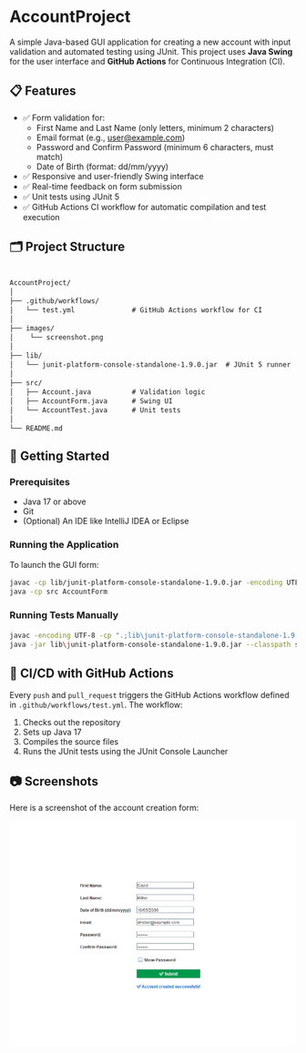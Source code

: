 # AccountProject

A simple Java-based GUI application for creating a new account with input validation and automated testing using JUnit. This project uses **Java Swing** for the user interface and **GitHub Actions** for Continuous Integration (CI).

## 📋 Features

- ✅ Form validation for:
  - First Name and Last Name (only letters, minimum 2 characters)
  - Email format (e.g., user@example.com)
  - Password and Confirm Password (minimum 6 characters, must match)
  - Date of Birth (format: dd/mm/yyyy)
- ✅ Responsive and user-friendly Swing interface
- ✅ Real-time feedback on form submission
- ✅ Unit tests using JUnit 5
- ✅ GitHub Actions CI workflow for automatic compilation and test execution

## 🗂️ Project Structure

```

AccountProject/
│
├── .github/workflows/
│   └── test.yml              # GitHub Actions workflow for CI
│
├── images/
│    └── screenshot.png
│
├── lib/
│   └── junit-platform-console-standalone-1.9.0.jar  # JUnit 5 runner
│
├── src/
│   ├── Account.java          # Validation logic
│   ├── AccountForm.java      # Swing UI
│   └── AccountTest.java      # Unit tests
│
└── README.md
````

## 🚀 Getting Started

### Prerequisites

- Java 17 or above
- Git
- (Optional) An IDE like IntelliJ IDEA or Eclipse

### Running the Application

To launch the GUI form:

```bash
javac -cp lib/junit-platform-console-standalone-1.9.0.jar -encoding UTF-8 src/*.java
java -cp src AccountForm
````

### Running Tests Manually

```bash
javac -encoding UTF-8 -cp ".;lib\junit-platform-console-standalone-1.9.0.jar" src\Account.java src\AccountForm.java src\AccountTest.java
java -jar lib\junit-platform-console-standalone-1.9.0.jar --classpath src --select-class AccountTest

```

## 🔁 CI/CD with GitHub Actions

Every `push` and `pull_request` triggers the GitHub Actions workflow defined in `.github/workflows/test.yml`. The workflow:

1. Checks out the repository
2. Sets up Java 17
3. Compiles the source files
4. Runs the JUnit tests using the JUnit Console Launcher

## 📷 Screenshots

Here is a screenshot of the account creation form:

![Account Form Screenshot](images/screenshot.png)



